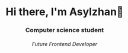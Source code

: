<div class="info">
<h1 align="center">Hi there, I'm Asylzhan👋</h1>
<h3 align="center">Computer science student</h3>
<h6 align="center">Future Frontend Developer</h6>
</div>

<!--
**ozymandiac/ozymandiac** is a ✨ _special_ ✨ repository because its `README.md` (this file) appears on your GitHub profile.

Here are some ideas to get you started:

- 🔭 I’m currently working on ...
- 🌱 I’m currently learning ...
- 👯 I’m looking to collaborate on ...
- 🤔 I’m looking for help with ...
- 💬 Ask me about ...
- 📫 How to reach me: ...
- 😄 Pronouns: ...
- ⚡ Fun fact: ...
-->
